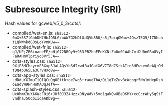 # Subresource Integrity (SRI)

Hash values for gcweb/v5_0_3/cdts/:
- compiled/wet-en.js: `sha512-0oX+5S7lGhhDH7HbJO5LG/oWWZG2hDlGdQVb8RU/s5j7oiqOWnx+JQszT5G5/IZDhuhtLQkWnkdG0sLoYvmKUw==`
- compiled/wet-fr.js: `sha512-qJ/UEjZB6iuaeeFE/oHjG72NROy9+953PB2hhEEeKXNtZo0o0JWAh7miDU0nGBuUVyIFaRAHmVlpriyo3Vr5JA==`
- cdts-styles.css: `sha512-9XjF3MCbcyrmE5Xxp3JaLAQsYbSdIrwd8aJGafX6V7T8d7SrkAIrd6HFwsev0eAQrOMtDQ4pO65La3CrVHXo8w==`
- cdts-app-styles.css: `sha512-LdDduYGImuTiQIQCuQgOEttk+oe7wg5+rauqTbA/Qi1qTeZuvBcWcoqr5Nn1mHepDsboEadVW9HnHuMAOqJefA==`
- cdts-splash-styles.css: `sha512-Ux0hmX3uXA6WcF0i6+JHf0J3Z4HzzxDNyWdV+5mo1qakQwUBeDKMY+xcCcrWHySqStFvndhaJ5OqbIiqaADb9g==`
